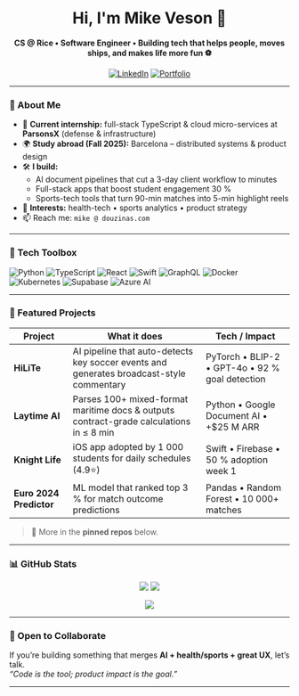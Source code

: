 <!-- README.md for github.com/mikedouzinas -->

<h1 align="center">Hi, I'm Mike Veson 👋</h1>

<p align="center">
  <b>CS @ Rice • Software Engineer • Building tech that helps people, moves ships, and makes life more fun ⚽</b>
</p>

<p align="center">
  <a href="https://www.linkedin.com/in/mikedouzinas"><img alt="LinkedIn" src="https://img.shields.io/badge/LinkedIn-Mike%20Veson-blue?logo=linkedin"></a>
  <a href="https://www.mikeveson.com"><img alt="Portfolio" src="https://img.shields.io/badge/Website-mikeveson.com-0A0A0A?logo=githubpages&logoColor=white"></a>
</p>

---

### 🚀 About&nbsp;Me
- 🔭 **Current internship:** full-stack TypeScript & cloud micro-services at **ParsonsX** (defense & infrastructure)  
- 🌍 **Study abroad (Fall 2025):** Barcelona – distributed systems & product design  
- 🛠 **I build:**  
  - AI document pipelines that cut a 3-day client workflow to minutes  
  - Full-stack apps that boost student engagement 30 %  
  - Sports-tech tools that turn 90-min matches into 5-min highlight reels  
- 🎯 **Interests:** health-tech • sports analytics • product strategy  
- 📫 Reach me: `mike @ douzinas.com`

---

### 🧰 Tech Toolbox
![Python](https://img.shields.io/badge/Python-3670A0?style=for-the-badge&logo=python&logoColor=ffdd54)
![TypeScript](https://img.shields.io/badge/TypeScript-007ACC?style=for-the-badge&logo=typescript&logoColor=white)
![React](https://img.shields.io/badge/React-20232A?style=for-the-badge&logo=react)
![Swift](https://img.shields.io/badge/Swift-F05138?style=for-the-badge&logo=swift&logoColor=white)
![GraphQL](https://img.shields.io/badge/GraphQL-E10098?style=for-the-badge&logo=graphql&logoColor=white)
![Docker](https://img.shields.io/badge/Docker-0db7ed?style=for-the-badge&logo=docker&logoColor=white)
![Kubernetes](https://img.shields.io/badge/K8s-326CE5?style=for-the-badge&logo=kubernetes&logoColor=white)
![Supabase](https://img.shields.io/badge/Supabase-3ECF8E?style=for-the-badge&logo=supabase&logoColor=white)
![Azure AI](https://img.shields.io/badge/Azure%20AI-0072C6?style=for-the-badge&logo=microsoftazure&logoColor=white)

---

### 📌 Featured Projects
| Project | What it does | Tech / Impact |
|---------|--------------|---------------|
| **HiLiTe** | AI pipeline that auto-detects key soccer events and generates broadcast-style commentary | PyTorch • BLIP-2 • GPT-4o • 92 % goal detection |
| **Laytime AI** | Parses 100+ mixed-format maritime docs & outputs contract-grade calculations in ≤ 8 min | Python • Google Document AI • +$25 M ARR |
| **Knight Life** | iOS app adopted by 1 000 students for daily schedules (4.9⭐) | Swift • Firebase • 50 % adoption week 1 |
| **Euro 2024 Predictor** | ML model that ranked top 3 % for match outcome predictions | Pandas • Random Forest • 10 000+ matches |

> 🔗 More in the **pinned repos** below.

---

### 📊 GitHub Stats
<p align="center">
  <img src="https://github-readme-stats.vercel.app/api?username=mikedouzinas&show_icons=true&theme=default&hide=stars&count_private=true">
  <img src="https://github-readme-stats.vercel.app/api/top-langs/?username=mikedouzinas&layout=compact&hide_progress=true">
</p>

<p align="center">
  <img src="https://github-readme-streak-stats.herokuapp.com/?user=mikedouzinas&theme=default">
</p>

---

### 🤝 Open to Collaborate
If you’re building something that merges **AI + health/sports + great UX**, let’s talk.  
*“Code is the tool; product impact is the goal.”*

---
